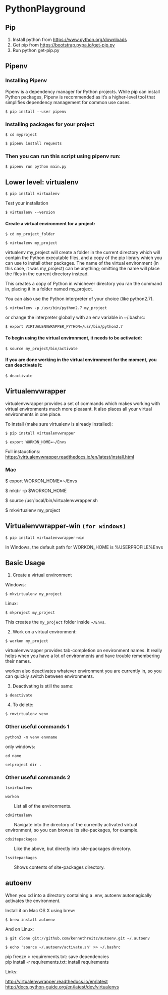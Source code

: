 # PythonPlayground

## Pip

1. Install python from https://www.python.org/downloads
2. Get pip from https://bootstrap.pypa.io/get-pip.py
3. Run python get-pip.py

## Pipenv

### Installing Pipenv

Pipenv is a dependency manager for Python projects. While pip can install Python packages, Pipenv is recommended as it’s a higher-level tool that simplifies dependency management for common use cases.

``
$ pip install --user pipenv
``

### Installing packages for your project

``
$ cd myproject
``

``
$ pipenv install requests
``

### Then you can run this script using pipenv run:

``
$ pipenv run python main.py
``

## Lower level: virtualenv

``
$ pip install virtualenv
``

Test your installation

``
$ virtualenv --version
``

#### Create a virtual environment for a project:

``
$ cd my_project_folder
``

``
$ virtualenv my_project
``

virtualenv my_project will create a folder in the current directory which will contain the Python executable files, and a copy of the pip library which you can use to install other packages. The name of the virtual environment (in this case, it was my_project) can be anything; omitting the name will place the files in the current directory instead.

This creates a copy of Python in whichever directory you ran the command in, placing it in a folder named my_project.

You can also use the Python interpreter of your choice (like python2.7).

``
$ virtualenv -p /usr/bin/python2.7 my_project
``

or change the interpreter globally with an env variable in ~/.bashrc:

``
$ export VIRTUALENVWRAPPER_PYTHON=/usr/bin/python2.7
``

#### To begin using the virtual environment, it needs to be activated:

``
$ source my_project/bin/activate
``

#### If you are done working in the virtual environment for the moment, you can deactivate it:

``
$ deactivate
``

## Virtualenvwrapper

virtualenvwrapper provides a set of commands which makes working with virtual environments much more pleasant. It also places all your virtual environments in one place.

To install (make sure virtualenv is already installed):

``
$ pip install virtualenvwrapper
``

``
$ export WORKON_HOME=~/Envs
``

Full instauctions: https://virtualenvwrapper.readthedocs.io/en/latest/install.html

### Mac

$ export WORKON_HOME=~/Envs

$ mkdir -p $WORKON_HOME

$ source /usr/local/bin/virtualenvwrapper.sh

$ mkvirtualenv my_project


## Virtualenvwrapper-win ``(for windows)``

``
$ pip install virtualenvwrapper-win
``

In Windows, the default path for WORKON_HOME is %USERPROFILE%Envs


## Basic Usage

1. Create a virtual environment 

Windows:

``
$ mkvirtualenv my_project
``

Linux:

``
$ mkproject my_project
``


This creates the ``my_project`` folder inside ``~/Envs``.

2. Work on a virtual environment:

``
$ workon my_project
``

virtualenvwrapper provides tab-completion on environment names. It really helps when you have a lot of environments and have trouble remembering their names.

workon also deactivates whatever environment you are currently in, so you can quickly switch between environments.

3. Deactivating is still the same:

``
$ deactivate
``

4. To delete:

``
$ rmvirtualenv venv
``

### Other useful commands 1

``python3 -m venv envname``

only windows:

``cd name``

``setproject dir . ``
	
### Other useful commands 2

``lsvirtualenv``

``workon``
        
&nbsp;&nbsp;&nbsp;&nbsp;&nbsp;&nbsp;&nbsp;List all of the environments.

``cdvirtualenv``

&nbsp;&nbsp;&nbsp;&nbsp;&nbsp;&nbsp;&nbsp;Navigate into the directory of the currently activated virtual environment, so you can browse its site-packages, for example.

``cdsitepackages``

&nbsp;&nbsp;&nbsp;&nbsp;&nbsp;&nbsp;&nbsp;Like the above, but directly into site-packages directory.

``lssitepackages``

&nbsp;&nbsp;&nbsp;&nbsp;&nbsp;&nbsp;&nbsp;Shows contents of site-packages directory.


## autoenv

When you cd into a directory containing a .env, autoenv automagically activates the environment.

Install it on Mac OS X using brew:

`` $ brew install autoenv ``

And on Linux:

``$ git clone git://github.com/kennethreitz/autoenv.git ~/.autoenv``

`` $ echo 'source ~/.autoenv/activate.sh' >> ~/.bashrc ``



pip freeze > requirements.txt: save dependencies <br>
pip install -r requirements.txt: install requirements <br>

Links:

http://virtualenvwrapper.readthedocs.io/en/latest <br>
http://docs.python-guide.org/en/latest/dev/virtualenvs <br>
